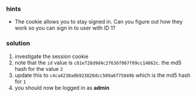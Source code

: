 ### hints
* The cookie allows you to stay signed in. Can you figure out how they work so you can sign in to user with ID 1?


### solution

1. investigate the session cookie
2. note that the `id` value is `c81e728d9d4c2f636f067f89cc14862c`. the md5 hash for the value `2`
3. update this to `c4ca4238a0b923820dcc509a6f75849b` which is the md5 hash for `1`
4. you should now be logged in as **admin**
